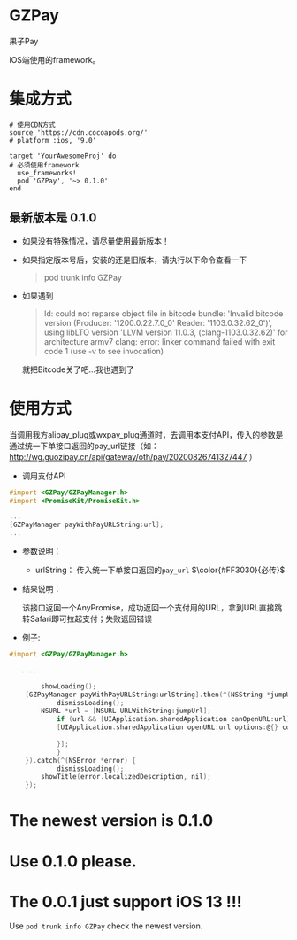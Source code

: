 # GZPay
果子Pay

iOS端使用的framework。

# 集成方式

```
# 使用CDN方式
source 'https://cdn.cocoapods.org/'
# platform :ios, '9.0'

target 'YourAwesomeProj' do
# 必须使用framework
  use_frameworks!
  pod 'GZPay', '~> 0.1.0'
end
```

## 最新版本是  **0.1.0**

* 如果没有特殊情况，请尽量使用最新版本！

* 如果指定版本号后，安装的还是旧版本，请执行以下命令查看一下

    > pod trunk info GZPay

* 如果遇到

	> ld: could not reparse object file in bitcode bundle: 'Invalid bitcode version (Producer: '1200.0.22.7.0_0' Reader: '1103.0.32.62_0')', using libLTO version 'LLVM version 11.0.3, (clang-1103.0.32.62)' for architecture armv7
	> clang: error: linker command failed with exit code 1 (use -v to see invocation)
	
	就把Bitcode关了吧...我也遇到了
	
# 使用方式


当调用我方alipay_plug或wxpay_plug通道时，去调用本支付API，传入的参数是通过统一下单接口返回的pay_url链接（如：http://wg.guozipay.cn/api/gateway/oth/pay/20200826741327447 ）
	
* 调用支付API

```objective-c
#import <GZPay/GZPayManager.h>
#import <PromiseKit/PromiseKit.h>

...
[GZPayManager payWithPayURLString:url];
...
```

* 参数说明：
	* urlString： 传入统一下单接口返回的`pay_url` 		$\color{#FF3030}{必传}$
	
		
	
* 结果说明：

   该接口返回一个AnyPromise，成功返回一个支付用的URL，拿到URL直接跳转Safari即可拉起支付；失败返回错误

* 例子:


```objective-c
#import <GZPay/GZPayManager.h>

   .... 

		showLoading();
    [GZPayManager payWithPayURLString:urlString].then(^(NSString *jumpUrl){
     		dismissLoading();
        NSURL *url = [NSURL URLWithString:jumpUrl];
     		if (url && [UIApplication.sharedApplication canOpenURL:url]) {
            [UIApplication.sharedApplication openURL:url options:@{} completionHandler:^(BOOL success) {
             
            }];
     		}
    }).catch(^(NSError *error) {
     		dismissLoading();
        showTitle(error.localizedDescription, nil);
    });

```



# The newest version is 0.1.0

# Use 0.1.0 please.
# The 0.0.1 just support iOS 13 !!!

Use `pod trunk info GZPay` check the newest version.
